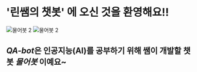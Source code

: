 # **'린쌤의 챗봇'** 에 오신 것을 환영해요!!

![물어봇 2](https://user-images.githubusercontent.com/81283008/128823697-ef5ff547-c90b-485c-aa1d-299594aa37de.PNG)
![물어봇 2](https://raw.githubusercontent.com/minjumandu/chrischatbot/main/img%EF%BC%8D1%2C405.gif)

## *QA-bot*은 인공지능(AI)를 공부하기 위해 쌤이 개발할 챗봇 *물어봇* 이예요~

